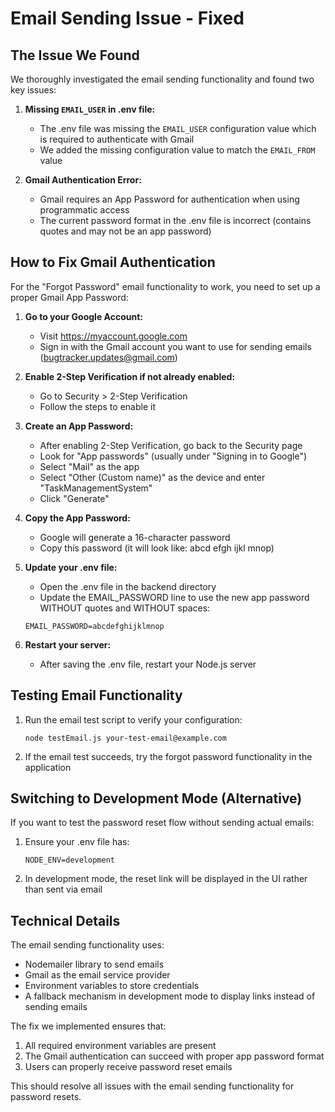 # Email Sending Issue - Fixed

## The Issue We Found

We thoroughly investigated the email sending functionality and found two key issues:

1. **Missing `EMAIL_USER` in .env file:**
   - The .env file was missing the `EMAIL_USER` configuration value which is required to authenticate with Gmail
   - We added the missing configuration value to match the `EMAIL_FROM` value

2. **Gmail Authentication Error:**
   - Gmail requires an App Password for authentication when using programmatic access
   - The current password format in the .env file is incorrect (contains quotes and may not be an app password)

## How to Fix Gmail Authentication

For the "Forgot Password" email functionality to work, you need to set up a proper Gmail App Password:

1. **Go to your Google Account:**
   - Visit https://myaccount.google.com
   - Sign in with the Gmail account you want to use for sending emails (bugtracker.updates@gmail.com)

2. **Enable 2-Step Verification if not already enabled:**
   - Go to Security > 2-Step Verification
   - Follow the steps to enable it

3. **Create an App Password:**
   - After enabling 2-Step Verification, go back to the Security page
   - Look for "App passwords" (usually under "Signing in to Google")
   - Select "Mail" as the app
   - Select "Other (Custom name)" as the device and enter "TaskManagementSystem"
   - Click "Generate"

4. **Copy the App Password:**
   - Google will generate a 16-character password
   - Copy this password (it will look like: abcd efgh ijkl mnop)

5. **Update your .env file:**
   - Open the .env file in the backend directory
   - Update the EMAIL_PASSWORD line to use the new app password WITHOUT quotes and WITHOUT spaces:
   ```
   EMAIL_PASSWORD=abcdefghijklmnop
   ```

6. **Restart your server:**
   - After saving the .env file, restart your Node.js server

## Testing Email Functionality

1. Run the email test script to verify your configuration:
   ```
   node testEmail.js your-test-email@example.com
   ```

2. If the email test succeeds, try the forgot password functionality in the application

## Switching to Development Mode (Alternative)

If you want to test the password reset flow without sending actual emails:

1. Ensure your .env file has:
   ```
   NODE_ENV=development
   ```

2. In development mode, the reset link will be displayed in the UI rather than sent via email

## Technical Details

The email sending functionality uses:
- Nodemailer library to send emails
- Gmail as the email service provider
- Environment variables to store credentials
- A fallback mechanism in development mode to display links instead of sending emails

The fix we implemented ensures that:
1. All required environment variables are present
2. The Gmail authentication can succeed with proper app password format
3. Users can properly receive password reset emails

This should resolve all issues with the email sending functionality for password resets. 